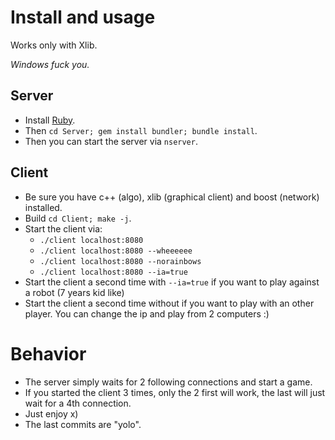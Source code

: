# Install and usage

Works only with Xlib.

*Windows fuck you.*

## Server

- Install [Ruby](https://nephos.xyz/ruby.html).
- Then ``cd Server; gem install bundler; bundle install``.
- Then you can start the server via ``nserver``.

## Client

- Be sure you have c++ (algo), xlib (graphical client) and boost (network) installed.
- Build ``cd Client; make -j``.
- Start the client via:
  - ``./client localhost:8080``
  - ``./client localhost:8080 --wheeeeee``
  - ``./client localhost:8080 --norainbows``
  - ``./client localhost:8080 --ia=true``
- Start the client a second time with ``--ia=true`` if you want to play against a robot (7 years kid like)
- Start the client a second time without if you want to play with an other player. You can change the ip and play from 2 computers :)

# Behavior

- The server simply waits for 2 following connections and start a game.
- If you started the client 3 times, only the 2 first will work, the last will just wait for a 4th connection.
- Just enjoy x)
- The last commits are "yolo".
